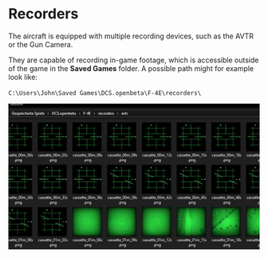 # Recorders

The aircraft is equipped with multiple recording devices, such as the AVTR or
the Gun Camera.

They are capable of recording in-game footage, which is accessible outside of
the game in the **Saved Games** folder. A possible path might for example look
like:

`C:\Users\John\Saved Games\DCS.openbeta\F-4E\recorders\`

![AVTR Folder](../img/avtr_folder.jpg)

